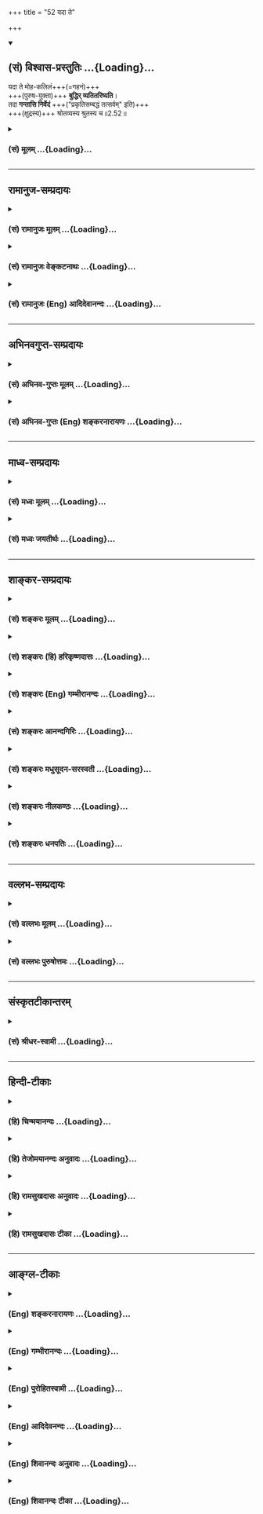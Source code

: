 +++
title = "52 यदा ते"

+++
<div class="js_include" newlevelforh1="2" title="(सं) विश्वास-प्रस्तुतिः" unfilled url="/mahAbhAratam/vyAsaH/shlokashaH/06-bhIShma-parva/03-bhagavad-gItA-parva/saMskRtam/vishvAsa-prastutiH/02_sAnkhya-yogaH_sarva-/52_yadA_te.md">
<details open><summary><h2>(सं) विश्वास-प्रस्तुतिः ...{Loading}...</h2></summary>

यदा ते मोह-कलिलं+++(=गहनं)+++  
+++(पुरुष-युक्ता)+++ **बुद्धिर् व्यतितरिष्यति**।  
तदा **गन्तासि निर्वेदं** +++("प्रकृतिसम्बद्धं तत्सर्वम्" इति)+++  
+++(क्षुद्रस्य)+++ श्रोतव्यस्य श्रुतस्य च॥2.52॥
</details>
</div>
<div class="js_include collapsed" newlevelforh1="3" title="(सं) मूलम्" unfilled url="/mahAbhAratam/vyAsaH/shlokashaH/06-bhIShma-parva/03-bhagavad-gItA-parva/saMskRtam/mUlam/02_sAnkhya-yogaH_sarva-/52_yadA_te.md">
<details><summary><h3>(सं) मूलम् ...{Loading}...</h3></summary>

यदा ते मोहकलिलं बुद्धिर्व्यतितरिष्यति।  
तदा गन्तासि निर्वेदं श्रोतव्यस्य श्रुतस्य च।।2.52।।
</details>
</div>


_________________
## रामानुज-सम्प्रदायः
<div class="js_include collapsed" newlevelforh1="3" title="(सं) रामानुजः मूलम्" unfilled url="/mahAbhAratam/vyAsaH/shlokashaH/06-bhIShma-parva/03-bhagavad-gItA-parva/saMskRtam/rAmAnujaH/mUlam/02_sAnkhya-yogaH_sarva-/52_yadA_te.md">
<details><summary><h3>(सं) रामानुजः मूलम् ...{Loading}...</h3></summary>

।।2.52।। उक्तप्रकारेण कर्मणि वर्तमानस्य तया वृत्त्या निर्धूतकल्मषस्य
**ते बुद्धिः यदा मोहकलिलम्** अत्यल्पफलसङ्गहेतुभूतं मोहरूपं कलुषं
**व्यतितरिष्यति।** तदा अस्मत्त इतः पूर्वं त्याज्यतया श्रुतस्य फलादेः
इतः पश्चात् **श्रोतव्यस्य** च कृते स्वयम् एव निर्वेदं गन्तासि
गमिष्यसि।  
योगे त्विमां श्रृणु इत्यादिना उक्तस्य आत्मयाथात्म्यज्ञानपूर्वकस्य
बुद्धिविशेषसंस्कृतकर्मानुष्ठानस्य लक्षणभूतं योगाख्यं फलम् आह  

</details>
</div>
<div class="js_include collapsed" newlevelforh1="3" title="(सं) रामानुजः वेङ्कटनाथः" unfilled url="/mahAbhAratam/vyAsaH/shlokashaH/06-bhIShma-parva/03-bhagavad-gItA-parva/saMskRtam/rAmAnujaH/venkaTanAthaH/02_sAnkhya-yogaH_sarva-/52_yadA_te.md">
<details><summary><h3>(सं) रामानुजः वेङ्कटनाथः ...{Loading}...</h3></summary>

।।2.52।। यदा इति श्लोकेन मोहतरणहेतुं प्रकृतं दर्शयति उक्तेति।
पुण्यपापरूपसांसारिककर्मणा हि  
मोहः स च फलाभिसन्ध्यादिरहितकर्मणा निवर्त्यः। ततः कारणाभावात्कार्याभाव
इति भावः। अत्यल्पफलसङ्गहेतुभूतमित्यनेन मोहस्येदानीं
निर्वेदप्रतिबन्धकत्वमुच्यते। मोहस्वरूपातिरिक्तस्य तत्साध्यस्य
कालुष्यस्याभावात्मोहरूपमित्युक्तम्। कलुषशब्दोऽत्र कालुष्यपरः। अस्मत्त इति
आप्ततमेभ्य इति भावः। त्याज्यतयेति निर्वेदयोगत्वायोक्तम्। न हि श्रोतव्येषु
श्रुतेषु च उपादेयांशो निर्वेदहेतुः। यद्वाश्रोतव्यस्य
इत्यस्योपादेयत्वायश्रुतस्य इत्यत्र त्याज्यतयेति विशेषणम्।
हेयसङ्गमुपादेयवैतृष्ण्यं च परामृश्य भवति हि निर्वेदः। स च स्वावज्ञारूपः।
यथाहुर्गन्धर्ववेदिनः तत्त्वज्ञानापदीर्ष्यादेर्निर्वेदः स्वावमाननम्
द.रू.4।9 इति। श्रोतव्यस्येत्यादेः सम्बन्धसामान्यषष्ठ्या
विवक्षितविशेषकथनं कृत इति। स्वयमेवेति। अस्मद्वाक्यादिनिरपेक्ष
इत्यर्थः। गन्तासि इत्यत्र पदभेदभ्रमं निरस्यति गमिष्यसीति। गन्तासि इत्यत्र
द्वितीयान्वयात्तृजन्तत्वं न युज्यते। तृन्नन्तत्वे तु भविष्यत्त्वविवक्षा
न स्वारसिकी। अतो लु़डन्ततयैकपद्यं युक्तम्। एवंजेतासि इति वक्ष्यमाणेऽपि।
अनद्यतनविहितलुडन्तोऽपिशब्दोव्यतितरिष्यति इत्येतत्तुल्यतया
भविष्यन्मात्रार्थेन व्याख्यात इति।  
  
  

</details>
</div>
<div class="js_include collapsed" newlevelforh1="3" title="(सं) रामानुजः (Eng) आदिदेवानन्दः" unfilled url="/mahAbhAratam/vyAsaH/shlokashaH/06-bhIShma-parva/03-bhagavad-gItA-parva/saMskRtam/rAmAnujaH/english/AdidevAnandaH/02_sAnkhya-yogaH_sarva-/52_yadA_te.md">
<details><summary><h3>(सं) रामानुजः (Eng) आदिदेवानन्दः ...{Loading}...</h3></summary>

2.52 If you act in this manner and get freed from impurities, your intellect will pass beyond the tangle of delusion. The dense impurity of sin is the nature of that delusion which generates attachment to infinitesimal results, of which you have already heard much from us and will hear more later on. You will then immediately feel, of your own accord, renunciation or feeling of disgust for them all. Sri Krsna now teaches the goal called self-realisation (Yoga) which results from the performance of duty as taught in the passage beginning with 'Now, listen to this with regard to Karma Yoga' (2.39) which is based on the knowledge of the real nature of the self gained through the refinement of the mind.

</details>
</div>


_________________
## अभिनवगुप्त-सम्प्रदायः
<div class="js_include collapsed" newlevelforh1="3" title="(सं) अभिनव-गुप्तः मूलम्" unfilled url="/mahAbhAratam/vyAsaH/shlokashaH/06-bhIShma-parva/03-bhagavad-gItA-parva/saMskRtam/abhinava-guptaH/mUlam/02_sAnkhya-yogaH_sarva-/52_yadA_te.md">
<details><summary><h3>(सं) अभिनव-गुप्तः मूलम् ...{Loading}...</h3></summary>

।।2.54 2.55।। यदा ते इति। श्रुतीति। तत्र च योगबुद्धिप्राप्त्यबसरे तव
स्फुटमेवेदमभिज्ञानम् श्रोतव्यस्य +++(S omits श्रोतव्यस्य)+++ श्रुतस्य
अभिलष्यमाणस्य च +++(N वा instead of च)+++ आगमस्य उभस्यापि निर्वेदभावत्वम् +++(SK
भाक्त्वम्)+++। अनेन चेदमुक्तम् अविद्यापद +++(N अविद्यमद)+++
निपतितप्रमात्रनुग्राहकशास्त्रश्रवणसंस्कारविप्रलम्भमहिमा अयं यत्
तवास्थाने कुलक्षयादिदोषदर्शनम्। तत्तु तथाशासनबहुमानविगलने विगलिष्यति
इति।  

</details>
</div>
<div class="js_include collapsed" newlevelforh1="3" title="(सं) अभिनव-गुप्तः (Eng) शङ्करनारायणः" unfilled url="/mahAbhAratam/vyAsaH/shlokashaH/06-bhIShma-parva/03-bhagavad-gItA-parva/saMskRtam/abhinava-guptaH/english/shankaranArAyaNaH/02_sAnkhya-yogaH_sarva-/52_yadA_te.md">
<details><summary><h3>(सं) अभिनव-गुप्तः (Eng) शङ्करनारायणः ...{Loading}...</h3></summary>

2.52 See Comment under 2.53

</details>
</div>


_________________
## माध्व-सम्प्रदायः
<div class="js_include collapsed" newlevelforh1="3" title="(सं) मध्वः मूलम्" unfilled url="/mahAbhAratam/vyAsaH/shlokashaH/06-bhIShma-parva/03-bhagavad-gItA-parva/saMskRtam/madhvaH/mUlam/02_sAnkhya-yogaH_sarva-/52_yadA_te.md">
<details><summary><h3>(सं) मध्वः मूलम् ...{Loading}...</h3></summary>

।।2.52।। कियत्पर्यन्तमवश्यं कर्तव्यानि मुमुक्षुणैवं कर्माणीत्याह यदेति।
निर्वेदं नितरां लाभम्। प्रयोगात् तस्माद्ब्राह्मणः पाण्डित्यं निर्विद्य
बृ.उ.3।5।1 इत्यादि। न हि तत्र वैराग्यमुपपद्यते तथा सति पाण्डित्यादिति
स्यात्।  
न च ज्ञानिनां भगवन्महिमादिश्रवणेन विरक्तिर्भवति। आत्मारामा हि मुनयो
निर्ग्राह्या (निर्ग्रन्था) अप्युरुक्रमे। कुर्वन्त्यहैतुकीं
भक्तिमित्थम्भूतगुणो हरिः भाग.1।7।10 इति वचनात् अनुष्ठानाच्च शुकादीनाम्।
न च तेषां फलं सुखं नास्ति तस्यैव महत्सुखत्वात्। तेषांया
निर्वृतिस्तनुभृतां तव पादपद्मध्यानाद्भवज्जनकथाश्रवणेन वा स्यात्।
साब्रह्मणि स्वमहिमन्यपि नाथ मा भूत्किम्वन्तकासि लुलितात्पततां विमानात्
भाग.4।9।10 इत्यादिवचनात्। तेषामप्युपासनादिफलस्य साधितत्वात्
तारतम्याधिगतेश्च।  
तथाहि यदि तारतम्यं न स्यात्नात्यन्तिकं विगणयन्त्यपि ते प्रसादं
भाग.3।15।48नैकात्मतां मे स्पृहयन्ति केचित् भाग.2।25।34एकत्वमप्युत
दीयमानं न गृह्णन्ति इति मुक्तिमप्यनिच्छतामपि मोक्ष एव फलम्। तमिच्छतामपि
भवति सुप्रतीकादीनाम्। कथमनिच्छतां स्तुतिरुपपन्ना स्यात् वचनाच्च। यथा
भक्तिविशेषोऽत्र दृश्यते पुरुषोत्तमे। तथा मुक्तिविशेषोऽपि ज्ञानिनां
लिङ्गभेदने इति। योगिनां भिन्नलिङ्गानामाविर्भूतस्वरूपिणाम्। प्राप्तानां
परमानन्दं तारतम्यं सदैव हि इति। न त्वामतिशयिष्यन्ति मुक्तावपि कदाचन।
मद्भक्तियोगाज्ज्ञानाच्च सर्वानतिशयिष्यसि इति च। साम्यवचनं तु
प्राचुर्यविषयम् दुःखाभावविषयं च। तथा चोक्तम् दुःखाभावः परानन्दो
लिङ्गभेदः समो मतः। तथापि परमानन्दो ज्ञानभेदात्तु भिद्यते इति
नारायणाष्टाक्षरकल्पे। अतो न वैराग्यं श्रुतादावत्र विवक्षितम्। न च
सङ्कोचे मानं किञ्चिद्विद्यमान इतरत्र प्रयोगे महद्भिः श्रवणीयस्य श्रुतस्य
च वेदादेः फलं प्राप्स्यसीत्यर्थः।  

</details>
</div>
<div class="js_include collapsed" newlevelforh1="3" title="(सं) मध्वः जयतीर्थः" unfilled url="/mahAbhAratam/vyAsaH/shlokashaH/06-bhIShma-parva/03-bhagavad-gItA-parva/saMskRtam/madhvaH/jayatIrthaH/02_sAnkhya-yogaH_sarva-/52_yadA_te.md">
<details><summary><h3>(सं) मध्वः जयतीर्थः ...{Loading}...</h3></summary>

।।2.52।। यदा ते इति श्लोके योगसम्बन्धि न किमप्युच्यत इत्यतस्तत्सङ्गतिमाह
**किय**दिति। एवं फलकामनादिवर्जितानि
ईश्वराराधनरूपाणीत्याकाङ्क्षायामाहेत्यर्थः। नन्वियमाकाङ्क्षैवानुपपन्ना
योगो हि ज्ञानफलसाधनतयोपदिष्टः साधनं च साध्यप्राप्तिपर्यन्तमनुष्टेयमिति
प्रसिद्धमेव। नियतपूर्वक्षणवृत्ति कारणं इति तल्लक्षणम्। उच्यते योगो हि न
साक्षाज्ज्ञानसाधनम् किन्तु श्रवणादिकमेव प्रमितेः प्रमाणफलत्वात्।
योगस्त्वदृष्टद्वारा सत्त्वशुद्धिमुत्पाद्य श्रवणादीनामुपकरोति उपकारस्य च
द्वयी गतिर्दृष्टा अतो युक्तैवेयमाकाङ्क्षेति। तथापि जिज्ञासुनेति
वक्तव्यम्। सत्यम् मोक्षसाधनज्ञानार्थिनेत्येतावतोऽर्थस्य ग्रहणाय
मुमुक्षुणेत्युक्तम्। निर्वेदं वैराग्यमित्यन्यथाप्रतीतिनिरासायाह
**निर्वेद**मिति। ननु निरः पूर्वो विदिर्वैराग्ये रूढः  
  
तत्कुतो लाभार्थतेत्यत आह **प्रयोगादि**ति। अस्यामपि श्रुतौ
वैराग्यार्थता किं न स्यात् इत्यत आह  **न ही**ति। कुतो नोपपद्यत इत्यत
आह **तथा सती**ति। जुगुप्साविरामप्रमादार्थानामुपसङ्ख्यानम् इति
कात्यायनवचनात्पाण्डित्यस्य विरामार्थधातुयोगबलेनापादानत्वप्राप्तौ अपादाने
पञ्चमी स्यात् न द्वितीयेत्यर्थः। इदमत्राभिप्रेतम् निरुपसर्गः
सत्तार्थस्यैव विदेरर्थं बाधित्वा तं वैराग्यार्थं व्यवस्थापयति निर्विद्यत
इति कर्तरि प्रयोगदर्शनात्। लाभार्थस्य विदेरर्थं विशिनष्ट्येव
केवलम्। निर्विन्दतिनिर्विन्दते इति वैराग्ये तत्प्रयोगादर्शनादिति।
अथवाऽस्तु सर्वत्र निरो धात्वर्थबाधकत्वम् विशेषकत्वमपि क्वचित् किं न
स्यात् व्याददातीत्यादावुभयदर्शनादिति।  
न केवलं गीतायां प्रयोगाल्लाभार्थता किन्तु वैराग्यार्थतानुपपत्तेश्चेत्याह
**न चे**ति। अनेनान्तःकरणस्य मोहकलिलातिक्रमो नाम ज्ञानप्राप्तिरिति
सूचितं भवति। आदिपदेन तदुपयुक्तं गृह्यते कुतो न भवति इत्यत आह
**आत्मारामा** इति। भक्तिं श्रवणादिलक्षणाम्। कस्य वा महतीमेतामात्मारामः
समभ्यसत् इत्यस्योत्तरत्वात् अनुष्ठानाच्च श्रवणादेरिति शेषः। ननु
शुक्रादीनां श्रवणाद्यनुष्ठानेऽपि फलं नास्ति तत्फलस्य ज्ञानस्य
प्राप्तत्वात्। फलाभावानुसन्धानमेव चात्र वैराग्यशब्देनाभिप्रेतम्। यथाऽऽह
मायावादीतदा श्रोतव्यं श्रुतं च निष्फलं प्रतिपद्यत इत्यभिप्रायः शां.भा.
इति। अनुष्ठानं तु लोकसङ्ग्रहार्थं संस्काराद्वेत्यत आह **न चे**ति। कुतो
नेत्यत आह **तस्यैवे**ति। तस्यैव श्रवणादेरेव स्थान्यादेशोक्तिव्यत्ययेन
द्वन्द्वेऽल्पाच्तरस्य परनिपातेन चआन्महतः समानाधिकरणजातीययोः अष्टा.6।3।46
इत्यस्य विधेरनित्यत्वज्ञापनात्महत्तत्त्वाद्विकुर्वाणात् भाग.3।5।29
इत्यादिप्रयोगदर्शनाच्च महत्सुखत्वादिति युक्तम्। तथापि श्रवणादिकमेव कथं
सुखम् उत्तरक्षण एव महासुखोदयादैक्योषचार इत्यदोषः। तिष्ठतु तावत्
कालान्तरभावि महत्फलमित्येवशब्दः। नन्वस्मदादीनां श्रवणोत्तरक्षणे सुखं
नोत्पद्यत इत्यत आह **तेषा**मिति रसिकानामित्यर्थः। न हि
पितृजीवनादिवार्ताश्रवणेनान्येषामिव न पुत्रस्यापि सुखेनोत्पत्तव्यमिति।
अस्तु सम्भावना निश्चयस्तु कुतः इत्यत आह **ये**ति। भवतो भवज्जनानां च
स्वमहिमन्याविर्भूतस्वरूपे आब्रह्मण्यल्पमुक्ते। न केवलं तात्कालिकं सुखं
तत्फलम् किन्तु मुक्तावानन्दवृद्धिश्चेत्याह **तेषा**मिति। ज्ञानिनामपि
ज्ञानोत्तरस्याप्यनुष्ठानस्य यदि फलं
स्यात्तर्ह्यनुष्ठानस्यैकविध्यनियमासम्भवात्। स्वर्गवदपवर्गेऽपि तारतम्यं
प्रसज्येत। न च तद्युक्तम् अप्रमाणिकत्वात् प्रमाणविरुद्धत्वाच्चेत्यतो
नेदमनिष्टमिति भावेनाह **तारतम्ये**ति। प्रमाणविरोधाभावाच्चेति चार्थः।  
कुतः प्रमाणान्मुक्ततारतम्याधिगतिः इत्यतोऽर्थापत्तिं तावदाह
**तथाही**ति। यदि मुक्तानां तारतम्यं न स्यात् तदा
मुक्तिमप्यनिच्छतामेकान्तिनां मोक्षमात्रफलं तं मोक्षमिच्छतामपि
सुप्रतीकादीनां मोक्षो भवतीत्यङ्गीकार्य स्यात्। तथा च नात्यन्तिकमिति
मोक्षमनिच्छतां स्तुतिः कथमुपपन्ना स्यात् निमित्ताभावात् अतः
स्तुत्यन्यथानुपपत्त्येच्छतां मुक्तेरनिच्छतां मुक्तिरधिकेति गम्यते
इत्यर्थः। आत्यन्तिकं मुक्तिहेतुम्। एकात्मतां सायुज्यम्। एकत्वमपि तदेव।
आगमाच्च तारतम्याधिगतिरित्याह **वचनाच्चे**ति। आविर्भूतस्वरूपिणामिति
कर्मधारयादतिशयार्थे इनिः। अनेन
जीवन्मुक्तावैश्वर्यतारतम्येनार्थापत्तेरन्यथोपपत्तिः परिहृतालिङ्गभेदने
भिन्नलिङ्गानां इत्याद्युक्तेः। परमं साम्यमुपैति मुं.उ.3।1।3
इत्यादिवचनविरुद्धं मुक्ततारतम्यमित्यत आह **साम्ये**ति। प्राचुर्यं
पूर्णत्वम्। कुत एतत् उक्तप्रमाणविरोधात् विशेषवचनाच्चेत्याह
**तथाचे**ति। यद्यपि परानन्दोऽलम्बुद्धिगोचरत्वमात्रेण समः तथापि न च
ज्ञानिनामित्यादिनोक्तमर्थमुपसंहरति **अत** इति। अस्तु तर्हि
भगवन्महिमादिव्यतिरिक्तश्रुतादौ वैराग्यमत्र विवक्षितमित्यत आह **न
चे**ति। निर्वेदशब्दस्य वैराग्यार्थकत्वे निश्चिते
तद्बलाच्छ्रोतव्यादिशब्दस्यार्थसङ्कोचः क्रियेतापि। इतरत्र नितरां लाभे
तस्य प्रयोगे विद्यमाने निर्मूलं सङ्कोचकल्पनमित्यर्थः। ननु लाभार्थतायामपि
असच्छास्त्रादिव्युदासाय सङ्कोचः कार्य एवेत्याह **महद्भि**रिति।
अयोग्यतयैव तन्निरासः प्रकरणाद्वेति भावः।  

</details>
</div>


_________________
## शाङ्कर-सम्प्रदायः
<div class="js_include collapsed" newlevelforh1="3" title="(सं) शङ्करः मूलम्" unfilled url="/mahAbhAratam/vyAsaH/shlokashaH/06-bhIShma-parva/03-bhagavad-gItA-parva/saMskRtam/shankaraH/mUlam/02_sAnkhya-yogaH_sarva-/52_yadA_te.md">
<details><summary><h3>(सं) शङ्करः मूलम् ...{Loading}...</h3></summary>

।।2.52।।  
  
**यदा** यस्मिन्काले **ते** तव **मोहकलिलं** मोहात्मकमविवेकरूपं
कालुष्यं येन आत्मानात्मविवेकबोधं कलुषीकृत्य विषयं प्रत्यन्तःकरणं
प्रवर्तते तत् तव **बुद्धिः व्यतितरिष्यति** व्यतिक्रमिष्यति
अतिशुद्धभावमापत्स्यते इत्यर्थः। **तदा** तस्मिन् काले **गन्तासि**
प्राप्स्यसि **निर्वेदं** वैराग्यं **श्रोतव्यस्य श्रुतस्य च** तदा
श्रोतव्यं श्रुतं च ते निष्फलं प्रतिभातीत्यभिप्रायः।।  
मोहकलिलात्ययद्वारेण लब्धात्मविवेकजप्रज्ञः कदा कर्मयोगजं फलं
परमार्थयोगमवाप्स्यामीति चेत् तत् श्रृणु  
  

</details>
</div>
<div class="js_include collapsed" newlevelforh1="3" title="(सं) शङ्करः (हि) हरिकृष्णदासः" unfilled url="/mahAbhAratam/vyAsaH/shlokashaH/06-bhIShma-parva/03-bhagavad-gItA-parva/saMskRtam/shankaraH/hindI/harikRShNadAsaH/02_sAnkhya-yogaH_sarva-/52_yadA_te.md">
<details><summary><h3>(सं) शङ्करः (हि) हरिकृष्णदासः ...{Loading}...</h3></summary>

।।2.52।। योगानुष्ठानजनित सत्त्वशुद्धिसे उत्पन्न हुई बुद्धि कब प्राप्त
होती है इसपर कहते हैं  
  
जब तेरी बुद्धि मोहकलिलको अर्थात् जिसके द्वारा आत्मानात्मके
विवेकविज्ञानको कलुषित करके अन्तःकरण विषयोंमें प्रवृत्त किया जाता है उस
मोहात्मक अविवेककालिमाको उल्लङ्घन कर जायगी अर्थात् जब तेरी बुद्धि बिल्कुल
शुद्ध हो जायगी।  
तब उस समय तू सुननेयोग्यसे और सुने हुएसे वैराग्यको प्राप्त हो जायगा।
अर्थात् तब तेरे लिये सुननेयोग्य और सुने हुए ( सब विषय ) निष्फल हो जायँगे
यह अभिप्राय है।  

</details>
</div>
<div class="js_include collapsed" newlevelforh1="3" title="(सं) शङ्करः (Eng) गम्भीरानन्दः" unfilled url="/mahAbhAratam/vyAsaH/shlokashaH/06-bhIShma-parva/03-bhagavad-gItA-parva/saMskRtam/shankaraH/english/gambhIrAnandaH/02_sAnkhya-yogaH_sarva-/52_yadA_te.md">
<details><summary><h3>(सं) शङ्करः (Eng) गम्भीरानन्दः ...{Loading}...</h3></summary>

2.52 When is attained that wisdom which arises from the purification of
the mind brought about by the pursuit of (karma-) yoga; This is being
stated: Yada, when, \[Yada: when maturity of discrimination is
attained.\] at the time when; te, your; buddhih, mind; vyatitarisyati,
will go beyond, cross over; moha-kalilam, the turbidity of delusion, the
dirt in the form of delusion, in the form of non-discrimination, which,
after confounding one's understanding about the distinction between the
Self and the not-Self, impels the mind towards objects that is to say,
when your mind will attain the state of purity; tada, then, \[Tada:
then, when the mind, becoming purified, leads to the rise of
discrimination, which in turn matures into detachment.\] at that time;
gantasi, you will acire; nirvedam, despassion; for srotavyasya, what has
to be heard; ca, and; srutasya, what has been heard. The idea implied is
that, at that time what has to be heard and what has been heard \[What
has to be heard৷৷.has been heard, i.e. the scriptures other than those
relating to Self-knowledge. When discrimination referred to above gets
matured, then the fruitlessness of all things other than Self-knowledge
becomes apparent.\] becomes fruitless.

</details>
</div>
<div class="js_include collapsed" newlevelforh1="3" title="(सं) शङ्करः आनन्दगिरिः" unfilled url="/mahAbhAratam/vyAsaH/shlokashaH/06-bhIShma-parva/03-bhagavad-gItA-parva/saMskRtam/shankaraH/AnandagiriH/02_sAnkhya-yogaH_sarva-/52_yadA_te.md">
<details><summary><h3>(सं) शङ्करः आनन्दगिरिः ...{Loading}...</h3></summary>

।।2.52।। यस्मिन्कर्मणि क्रियमाणे परमार्थदर्शनलक्षणा बुद्धिरुद्देश्यतया
युज्यते तस्मात्कर्मणः सकाशादितरत्कर्म
तथाविधोद्देश्यभूतबुद्धिसंबन्धविधुरमतिशयेन निष्कृष्यते ततश्च
परमार्थबुद्धिमुद्देश्यत्वेनाश्रित्य कर्मानुष्ठातव्यं
परिच्छिन्नफलान्तरमुद्दिश्य तदनुष्ठाने कार्पण्यप्रसङ्गात् किञ्च
परमार्थबुद्धिमुद्देश्यमाश्रित्य कर्मानुतिष्ठतः करणशुद्धिद्वारा
परमार्थदर्शनसिद्धौ जीवत्येव देहे सुकृतादि हित्वा मोक्षमधिगच्छति। तथाच
परमार्थदर्शनलक्षणयोगार्थं मनो धारयितव्यं योगशब्दितं हि
परमार्थदर्शनमुद्देश्यतया कर्मस्वनुतिष्ठतो नैपुण्यमिष्यते यदि च
परमार्थदर्शनमुद्दिश्य तद्युताः सन्तः समारभेरन्कर्माणि तदा
तदनुष्ठानजनितबुद्धिशुद्ध्या ज्ञानिनो भूत्वा कर्मजं फलं परित्यज्य
निर्मुक्तबन्धना मुक्तिभाजो भवन्तीत्येवमस्मिन्पक्षे श्लोकत्रयाक्षराणि
व्याख्यातव्यानि। यथोक्तबुद्धिप्राप्तिकालं प्रश्नपूर्वकं प्रकटयति
**योगेति।** श्रुतं श्रोतव्यं दृष्टं द्रष्टव्यमित्यादौ
फलाभिलाषप्रतिबन्धान्नोक्ता बुद्धिरुदेष्यतीत्याशङ्क्याह **यदेति।**
विवेकपरिपाकावस्था कालशब्देनोच्यते। कालुष्यस्य दोषपर्यवसायित्वं
दर्शयन्विशिनष्टि **येनेति।** तदनर्थरूपं कालुष्यं तवेत्यन्वयार्थं
पुनर्वचनम्। बुद्धिशुद्धिफलस्य विवेकस्य प्राप्त्या वैराग्यप्राप्तिं
दर्शयति **तदेति।** अध्यात्मशास्त्रातिरिक्तं शास्त्रं श्रोतव्यादिशब्देन
गृह्यते। उक्तं वैराग्यमेव स्फोरयति **श्रोतव्यमिति।** यथोक्तविवेकसिद्धौ
सर्वस्मिन्ननात्मविषये नैष्फल्यं प्रतिभातीत्यर्थः।  

</details>
</div>
<div class="js_include collapsed" newlevelforh1="3" title="(सं) शङ्करः मधुसूदन-सरस्वती" unfilled url="/mahAbhAratam/vyAsaH/shlokashaH/06-bhIShma-parva/03-bhagavad-gItA-parva/saMskRtam/shankaraH/madhusUdana-sarasvatI/02_sAnkhya-yogaH_sarva-/52_yadA_te.md">
<details><summary><h3>(सं) शङ्करः मधुसूदन-सरस्वती ...{Loading}...</h3></summary>

।।2.52।। एवं कर्माण्यनुतिष्ठतः कदा मे सत्त्वशुद्धिः स्यादित्यत आह न
ह्येतावता कालेन सत्त्वशुद्धिर्भवतीति  
  
कालनियमोऽस्ति किंतु यदा यस्मिन्काले ते तव बुद्धिरन्तःकरणं मोहकलिलं
व्यतितरिष्यति अविवेकात्मकं कालुष्यं अहमिदं
ममेदमित्याद्यज्ञानविलसितमतिगहनं व्यतिकमिष्यति। रजस्तमोमलमपहाय
शुद्धभावमापत्स्यत इति यावत्। तदा तस्मिन्काले श्रोतव्यस्य श्रुतस्य च
कर्मफलस्य निर्वेदं वैतृष्ण्यं गन्तासि प्राप्तासि प्राप्नोषि। परीक्ष्य
लोकान्कर्मचितान्ब्राह्मणो निर्वेदमायात् इति श्रुतेः। निर्वेदेन
फलेनान्तःकरणशुद्धिं ज्ञास्यसीत्यभिप्रायः।  

</details>
</div>
<div class="js_include collapsed" newlevelforh1="3" title="(सं) शङ्करः नीलकण्ठः" unfilled url="/mahAbhAratam/vyAsaH/shlokashaH/06-bhIShma-parva/03-bhagavad-gItA-parva/saMskRtam/shankaraH/nIlakaNThaH/02_sAnkhya-yogaH_sarva-/52_yadA_te.md">
<details><summary><h3>(सं) शङ्करः नीलकण्ठः ...{Loading}...</h3></summary>

।।2.52।। कदा मनीषिणो भवन्तीत्यत आह **यदेति।** ते तव मोहः
इष्टानिष्टवियोगसंयोगजपरितापजन्यं वैचित्यं तदेव कलिलमिव कलिलं कालुष्यं
बुद्धिगतं बुद्धिर्व्यतितरिष्यति व्यतिक्रमिष्यति बुद्धिः प्रसन्ना
भविष्यति तदा श्रोतव्यस्य शास्त्रभागस्य श्रुतस्य च निर्वेदं वैराग्यं
गन्तासि। अयं भावः मलिनायां बुद्धावसकृद्गृहीतस्यापि
शास्त्रार्थस्याफुरणाच्छ्रोतव्यं श्रुतं च वृथैव तद्वच्छुद्धायामपि बुद्धौ
सद्यः शास्त्रार्थस्फुरणात्तयोर्वैयर्थ्यमित्युभयथापि तत्र निर्वेद उचितः।
प्रसन्ना च बुद्धिर्निग्रहीतुं योग्या भवतीति श्रवणादिकं त्यक्त्वा
ध्याननिष्ठ एव भवेदिति।  

</details>
</div>
<div class="js_include collapsed" newlevelforh1="3" title="(सं) शङ्करः धनपतिः" unfilled url="/mahAbhAratam/vyAsaH/shlokashaH/06-bhIShma-parva/03-bhagavad-gItA-parva/saMskRtam/shankaraH/dhanapatiH/02_sAnkhya-yogaH_sarva-/52_yadA_te.md">
<details><summary><h3>(सं) शङ्करः धनपतिः ...{Loading}...</h3></summary>

।।2.52 2.53।। साङ्ख्यं बुद्धिं सदा प्राप्स्यामि यदर्थं कर्मानुष्ठानं
भवतोपदिश्यत इत्यत आह **यदेति।** यदा यस्यामवस्थायां तव
बुद्धिर्मोहात्मकमविवेकरुपं कालुष्यं व्यतिक्रमिष्यति तदा तस्यामवस्थायां
श्रोतव्यस्य श्रुतस्य च वैराग्यं प्राप्तासि। पूर्वं
श्रुतिभिरनेकसाध्यसाधनश्रवणैर्विप्रतिपन्ना विक्षिप्ता
श्रुतश्रोतवययोर्निर्वेदं लब्ध्वा यदा समाधीयते चित्तमस्मिन्निति
समाधिरात्मा तस्मिन्निश्चला विक्षेपरहिता स्थास्यति स्थिरीभूता भविष्यति
तदा योगं साङ्ख्ययोगमवाप्स्यसीति द्वयोरर्थः। यद्वा
योगानुष्ठानजनितसत्त्वशुद्धिजा वैराग्यादीतरसाधनसहिता
नित्यानित्यवस्तुविवेकरुपा ज्ञानाधिकारसंपादिका बुद्धिः कदा प्राप्यत इत्यत
आह **यदेति।** यदा तव बुद्धिर्मोहात्मकमविवेकरुपं कालुष्यं
चित्ताशुद्धिजं व्यतितरिष्यति तदा श्रोतव्यस्य श्रुतस्य च कर्मफलस्य
निर्वेदं गन्तासि। चित्तशुद्धिद्वारा लब्धात्मविवेकबुद्धिः कर्मयोगजं फलं
परमात्मयोगं कदाप्स्यसीति तच्छृणु **श्रुतीति।**
प्राग्वद्य्वाख्यानद्वयमपि भाष्याल्लभ्यत इति बोधम।  

</details>
</div>


_________________
## वल्लभ-सम्प्रदायः
<div class="js_include collapsed" newlevelforh1="3" title="(सं) वल्लभः मूलम्" unfilled url="/mahAbhAratam/vyAsaH/shlokashaH/06-bhIShma-parva/03-bhagavad-gItA-parva/saMskRtam/vallabhaH/mUlam/02_sAnkhya-yogaH_sarva-/52_yadA_te.md">
<details><summary><h3>(सं) वल्लभः मूलम् ...{Loading}...</h3></summary>

।।2.52 2.53।। कदा तत्पदमहं प्राप्स्यामि इत्यपेक्षायामाह यदेति द्वाभ्याम्।
निश्चला विशोकधैर्यादिवती ते यदा बुद्धिर्व्यवसायात्मिकैव तदा श्रोतव्यस्य
श्रुतस्य च त्रैगुण्यस्य कर्मफलस्य निर्वेदं वैराग्यं प्राप्स्यसि।
तस्यात्रानुपादेयत्वेन जिज्ञासां न करिष्यसीत्यर्थः। तादृशी सती ते
बुद्धिरचला यदा समाधीयते तदा योगं योगस्वरूपं यास्यसि ततश्च
कार्यसिद्धिः।  

</details>
</div>
<div class="js_include collapsed" newlevelforh1="3" title="(सं) वल्लभः पुरुषोत्तमः" unfilled url="/mahAbhAratam/vyAsaH/shlokashaH/06-bhIShma-parva/03-bhagavad-gItA-parva/saMskRtam/vallabhaH/puruShottamaH/02_sAnkhya-yogaH_sarva-/52_yadA_te.md">
<details><summary><h3>(सं) वल्लभः पुरुषोत्तमः ...{Loading}...</h3></summary>

  
  
।।2.52।। ननु तत्प्राप्तिः कदा स्यात् इत्यत आह यदा त इति। ते बुद्धिर्यदा
मोहकलिलं मोहगहनं लौकिकेषु देहादिषु विशेषेणाऽतितरिष्यति तदा निर्वेदं
मोक्षं गमिष्यसि। श्रोतव्यस्य अग्रे प्रोच्यमानस्य शास्त्रतो वा श्रुतस्य च
निर्वेदं तदैव गन्तासि। यद्वा च पुनः। श्रुतस्य पूर्वोक्तसाङ्ख्यादेः। यदा
ते बुद्धिर्मोहकलिलं विशेषेण अतितरिष्यति तदा श्रोतव्यस्य भक्तिमार्गस्य
निर्वेदं गन्तासि। अत्रायं भावः यावत्पर्यन्तं कर्मादिमार्गेषु
मोहस्तावद्भक्तिमार्गफलं न भवति तस्यानन्यसाध्यत्वात्। अत एवाग्रे
तथैवोपदेष्टव्यः। अधुनाऽधिकाराभावान्नोपदिश्यते अधिकारसम्पत्त्यर्थं च
सूचितः।  
  
  
  

</details>
</div>


_________________
## संस्कृतटीकान्तरम्
<div class="js_include collapsed" newlevelforh1="3" title="(सं) श्रीधर-स्वामी" unfilled url="/mahAbhAratam/vyAsaH/shlokashaH/06-bhIShma-parva/03-bhagavad-gItA-parva/saMskRtam/shrIdhara-svAmI/02_sAnkhya-yogaH_sarva-/52_yadA_te.md">
<details><summary><h3>(सं) श्रीधर-स्वामी ...{Loading}...</h3></summary>

।।2.52।। कदा तत्पदमहं प्राप्स्यामीत्यपेक्षायामाह **यदेति** द्वाभ्याम्।
मोहो देहादिष्वात्मबुद्धि तदेव कलिलंकलिलं गहनं विदुः इत्यभिधानकोशस्मृतेः।
ततश्चायमर्थः। एवं पमेश्वराराधने क्रियमाणे यदा तत्प्रसादेन तव
बुद्धिर्देहाभिमानलक्षणं मोहमयं गहनं दुर्गं विशेषेणातितरिष्यति तदा
श्रोतव्यस्य श्रुतस्यार्थस्य च निर्वेदं वैराग्यं गन्तासि प्राप्स्यसि।
तयोरनुपादेयत्वेन जिज्ञासां न करिष्यसीत्यर्थः।  

</details>
</div>


_________________
## हिन्दी-टीकाः
<div class="js_include collapsed" newlevelforh1="3" title="(हि) चिन्मयानन्दः" unfilled url="/mahAbhAratam/vyAsaH/shlokashaH/06-bhIShma-parva/03-bhagavad-gItA-parva/hindI/chinmayAnandaH/02_sAnkhya-yogaH_sarva-/52_yadA_te.md">
<details><summary><h3>(हि) चिन्मयानन्दः ...{Loading}...</h3></summary>

।।2.52।। मोह निवृत्ति होने पर वैराग्य प्राप्ति का आश्वासन यहाँ अर्जुन को
दिया गया है। श्रोतव्य शब्द से तात्पर्य उन सभी विषयोपभोगों से है जिनका
प्रत्यक्ष अनुभव नहीं किया गया है तथा श्रुत शब्द से सभी ज्ञान अनुभव सूचित
किये गये हैं। यह स्वाभाविक है कि बुद्धि के शुद्ध होने पर विषयोपभोग में
कोई राग नहीं रह जाता।  
  
स्वरूप से दिव्य होते हुये भी चैतन्य आत्मा मोहावरण में फँसी हुई प्रतीत
होती है। इस मोह का कारण है एक अनिर्वचनीय शक्ति माया। अव्यक्त विद्युत के
समान माया भी प्रत्यक्ष दृष्टिगोचर नहीं होती परन्तु विभिन्न रूपों में
उसकी अभिव्यक्ति से उसका अस्तित्व सिद्ध होता है।  
सभी जीवों की संरचना में माया के कार्य के निरीक्षण एवं अध्ययन से वेदान्त
के आचार्यों ने यह पाया कि मनुष्य के व्यक्तित्व के दो स्तरों पर माया की
अभिव्यक्ति दो प्रकार से होती है। बुद्धि पर आत्मस्वरूप के अज्ञान के रूप
में पड़े इस आवरण को वेदान्त में माया की आवरण शक्ति कहा गया है। बुद्धि पर
पड़े इस अज्ञान आवरण के कारण मन अनात्म जगत् की कल्पना करता है और उस जगत्
के विषय में उसकी दो धारणायें दृढ़ होती हैं कि (क) यह सत्य है और (ख) यह
अनात्मा (देह आदि) ही में हूँ। मन के स्तर पर कार्य करने वाली माया की यह
शक्ति विक्षेप शक्ति कहलाती है।  
इस श्लोक में कहा गया है कि कर्मयोग की भावना से कर्म करते रहने पर बुद्धि
की शुद्धि होती है और तब उसके लिये सम्भव होता है कि आवरण को हटाकर
आत्मस्वरूप का साक्षात्कार कर सके। इस प्रकार मोह निवृति का परिणाम है
विषयोपभोग से वैराग्य परन्तु आत्मअज्ञान के होने पर मनुष्य विषयों से ही
सुख पाने की आशा में दिनरात परिश्रम करता रहता है।  
शीत ऋतु में बादलों से सूर्य के आच्छादित होने पर मनुष्य अग्नि जलाकर उसके
समीप बैठता है किन्तु धीरेधीरे बादलों के हट जाने पर सूर्य की उष्णता का
अनुभव कर वह अग्नि के पास से उठकर धूप का आनन्द लेता है। वैसे ही
आनन्दस्वरूप के अज्ञान के कारण विषयों को पाने के लिये चल रही मनुष्य की
भागदौड़ स्वत समाप्त हो जाती है जब वह स्वस्वरूप को पहचान लेता है।  
यहाँ सम्पूर्ण जगत् का निर्देश श्रुत और श्रोतव्य इन दो शब्दों से किया गया
है। इसमें सभी इन्द्रियों द्वारा ज्ञात होने वाले विषय समाविष्ट हैं।
कर्मयोगी की बुद्धि न तो पूर्वानुभूत विषय सुखों का स्मरण करती है और न ही
भविष्य में प्राप्त होनेवाले अनुभवों की आशा।  
भाष्यकार भगवान् शंकराचार्य अगले श्लोक की संगति बताते हैं कि यदि तुम्हारा
प्रश्न हो कि मोहावरण भेदकर और विवेकजनित आत्मज्ञान को प्राप्त कर कर्मयोग
के फल परमार्थयोग को तुम कब पाओगे तो सुनो  

</details>
</div>
<div class="js_include collapsed" newlevelforh1="3" title="(हि) तेजोमयानन्दः अनुवादः" unfilled url="/mahAbhAratam/vyAsaH/shlokashaH/06-bhIShma-parva/03-bhagavad-gItA-parva/hindI/tejomayAnandaH/anuvAdaH/02_sAnkhya-yogaH_sarva-/52_yadA_te.md">
<details><summary><h3>(हि) तेजोमयानन्दः अनुवादः ...{Loading}...</h3></summary>

।।2.52।। जब तुम्हारी बुद्धि मोहरूप दलदल (कलिल) को तर जायेगी तब तुम उन सब
वस्तुओं से निर्वेद (वैराग्य) को प्राप्त हो जाओगे; जो सुनने योग्य और सुनी
हुई हैं।।  
  

</details>
</div>
<div class="js_include collapsed" newlevelforh1="3" title="(हि) रामसुखदासः अनुवादः" unfilled url="/mahAbhAratam/vyAsaH/shlokashaH/06-bhIShma-parva/03-bhagavad-gItA-parva/hindI/rAmasukhadAsaH/anuvAdaH/02_sAnkhya-yogaH_sarva-/52_yadA_te.md">
<details><summary><h3>(हि) रामसुखदासः अनुवादः ...{Loading}...</h3></summary>

।।2.52।। जिस समय तेरी बुद्धि मोहरूपी दलदलको तर जायगी, उसी समय तू सुने
हुए और सुननेमें आनेवाले भोगोंसे वैराग्यको प्राप्त हो जायगा।

</details>
</div>
<div class="js_include collapsed" newlevelforh1="3" title="(हि) रामसुखदासः टीका" unfilled url="/mahAbhAratam/vyAsaH/shlokashaH/06-bhIShma-parva/03-bhagavad-gItA-parva/hindI/rAmasukhadAsaH/TIkA/02_sAnkhya-yogaH_sarva-/52_yadA_te.md">
<details><summary><h3>(हि) रामसुखदासः टीका ...{Loading}...</h3></summary>

2.52।।***व्याख्या--*** **'यदा ते मोहकलिलं
बुद्धिर्व्यतितरिष्यति'--**शरीरमें अहंता और ममता करना तथा शरीर-सम्बन्धी
माता-पिता, भाई-भौजाई, स्त्री-पुत्र, वस्तु, पदार्थ आदिमें ममता करना 'मोह'
है। कारण कि इन शरीरादिमें अहंता-ममता है नहीं, केवल अपनी मानी हुई है।
अनुकूल पदार्थ, वस्तु, व्यक्ति, घटना आदिके प्राप्त होनेपर प्रसन्न होना और
प्रतिकूल पदार्थ, वस्तु, व्यक्ति आदिके प्राप्त होनेपर उद्विग्न होना,
संसारमें--परिवारमें विषमता, पक्षपात, मात्सर्य आदि विकार होना--यह
सब-का-सब 'कलिल' अर्थात् दलदल है। इस मोहरूपी दलदलमें जब बुद्धि फँस जाती
है, तब मनुष्य किंकर्तव्यविमूढ़ हो जाता है। फिर उसे कुछ सूझता नहीं।  
यह स्वयं चेतन होता हुआ भी शरीरादि जड पदार्थोंमें अहंता-ममता करके उनके
साथ अपना सम्बन्ध मान लेता है। पर वास्तवमें यह जिन-जिन चीजोंके साथ
सम्बन्ध जोड़ता है, वे चीजें इसके साथ सदा नहीं रह सकतीं और यह भी उनके साथ
सदा नहीं रह सकता। परन्तु मोहके कारण इसकी इस तरफ दृष्टि ही नहीं जाती,
प्रत्युत यह अनेक प्रकारके नये-नये सम्बन्ध जोड़कर संसारमें अधिक-से-अधिक
फँसता चला जाता है। जैसे कोई राहगीर अपने गन्तव्य स्थानपर पहुँचनेसे पहले
ही रास्तेमें अपने डेरा लगाकर खेल-कूद, हँसी-दिल्लगी आदिमें अपना समय बिता
दे, ऐसे ही मनुष्य यहाँके नाशवान् पदार्थोंका संग्रह करनेमें और उनसे सुख
लेनेमें तथा व्यक्ति, परिवार आदिमें ममता करके उनसे सुख लेनेमें लग गया।
यही इसकी बुद्धिका मोहरूपी कलिलमें फँसना है।  
हमें शरीरमें अहंता-ममता करके तथा परिवारमें ममता करके यहाँ थोड़े ही बैठे
रहना है; इनमें ही फँसे रहकर अपनी वास्तविक उन्नति-(कल्याण-) से वञ्चित
थोड़े ही रहना है; हमें तो इनमें न फँसकर अपना कल्याण करना है--ऐसा दृढ़
निश्चय हो जाना ही बुद्धिका मोहरूपी दलदलसे तरना है। कारण कि ऐसा दृढ़
विचार होनेपर बुद्धि संसारके सम्बन्धोंको लेकर अटकेगी नहीं, संसारमें
चिपकेगी नहीं।  
  
मोहरूपी कलिलसे तरनेके दो उपाय हैं--विवेक और सेवा। विवेक (जिसका वर्णन 2।
11 30 में हुआ है) तेज होता है, तो वह असत् विषयोंसे अरुचि करा देता है।
मनमें दूसरोंकी सेवा करनेकी, दूसरोंको सुख पहुँचानेकी धुन लग जाय तो अपने
सुख-आरामका त्याग करनेकी शक्ति आ जाती है। दूसरोंको सुख पहुँचानेका भाव
जितना तेज होगा, उतना ही अपने सुखकी इच्छाका त्याग होगा। जैसे शिष्यकी
गुरुके लिये, पुत्रकी माता-पिताके लिये, नौकरकी मालिकके लिये सुख
पहुँचानेकी इच्छा हो जाती है, तो उनकी अपने सुख-आरामकी इच्छा स्वतः
सुगमतासे मिट जाती है। ऐसे ही कर्मयोगीका संसारमात्रकी सेवा करनेका भाव हो
जाता है, तो उसकी अपने सुख-भोगकी इच्छा स्वतः मिट जाती है।  
  
विवेक-विचारके द्वारा अपनी भोगेच्छाको मिटानेमें थोड़ी कठिनता पड़ती है।
कारण कि अगर विवेक-विचार अत्यन्त दृढ़ न हो, तो वह तभीतक काम देता है, जबतक
भोग सामने नहीं आते। जब भोग सामने आते हैं, तब साधक प्रायः उनको देखकर
विचलित हो जाता है। परन्तु जिसमें सेवाभाव होता है, उसके सामने
बढ़िया-से-बढ़िया भोग आनेपर भी वह उस भोगको दूसरोंकी सेवामें लगा देता है।
अतः उसकी अपने सुखआरामकी इच्छा सुगमतासे मिट जाती है। इसलिये भगवान्ने
साङ्ख्य-योगकी अपेक्षा कर्मयोगको श्रेष्ठ (5। 2) सुगम (5। 3) एवं जल्दी
सिद्धि देनेवाला (5। 6) बताया है।  
  
**'तदा गन्तासि निर्वेदं श्रोतव्यस्य श्रुतस्य च'**  मनुष्यने जितने
भोगोंको सुन लिया है, भोग लिया है, अच्छी तरहसे अनुभव कर लिया है, वे सब
भोग यहाँ **'श्रुतस्य'** पदके अन्तर्गत हैं। स्वर्गलोक, ब्रह्मलोक आदिके
जितने भोग सुने जा सकते हैं, वे सब भोग यहाँ **'श्रोतव्यस्य' (टिप्पणी प₀
90)** पदके अन्तर्गत हैं। जब तेरी बुद्धि मोहरूपी दलदलको तर जायगी, तब
इन**'श्रुत'**ऐहलौकिक और**'श्रोतव्य'**--पारलौकिक भोगोंसे, विषयोंसे
तुझे वैराग्य हो जायगा। तात्पर्य है कि जब बुद्धि मोहकलिलको तर जाती है, तब
बुद्धिमें तेजीका विवेक जाग्रत् हो जाता है कि संसार प्रतिक्षण बदल रहा है
और मैं वही रहता हूँ; अतः इस संसारसे मेरेको शान्ति कैसे मिल सकती है; मेरा
अभाव कैसे मिट सकता है; तब **'श्रुत'** और **'श्रोतव्य'** जितने विषय
हैं, उन सबसे स्वतः वैराग्य हो जाता है।  
यहाँ भगवान्को **'श्रुत'** के स्थानपर भुक्त और **'श्रोतव्य'** के
स्थानपर भोक्तव्य कहना चाहिये था। परन्तु ऐसा न कहनेका तात्पर्य है कि
संसारमें जो परोक्ष-अपरोक्ष विषयोंका आकर्षण होता है, वह सुननेसे ही होता
है। अतः इनमें सुनना ही मुख्य है। संसारसे, विषयोंसे छूटनेके लिये जहाँ
ज्ञानमार्ग और भक्तिमार्गका वर्णन किया गया है, वहाँ भी 'श्रवण' को मुख्य
बताया गया है। तात्पर्य है कि संसारमें और परमात्मामें लगनेमें सुनना ही
मुख्य है।  
यहाँ **'यदा'** और **'तदा'** कहनेका तात्पर्य है कि इन **'श्रुत'**
और **'श्रोतव्य'** विषयोंसे इतने वर्षोंमें, इतने महीनोंमें और इतने
दिनोंमें वैराग्य होगा--ऐसा कोई नियम नहीं है, प्रत्युत जिस क्षण बुद्धि
मोहकलिलको तर जायगी, उसी क्षण **'श्रुत'** और **'श्रोतव्य'** विषयोंसे
भोगोंसे वैराग्य हो जायगा। इसमें कोई देरीका काम नहीं है।

</details>
</div>


_________________
## आङ्ग्ल-टीकाः
<div class="js_include collapsed" newlevelforh1="3" title="(Eng) शङ्करनारायणः" unfilled url="/mahAbhAratam/vyAsaH/shlokashaH/06-bhIShma-parva/03-bhagavad-gItA-parva/english/shankaranArAyaNaH/02_sAnkhya-yogaH_sarva-/52_yadA_te.md">
<details><summary><h3>(Eng) शङ्करनारायणः ...{Loading}...</h3></summary>

2.52. When your determining faculty goes beyond the impregnable thicket
of delusion, at that time you will attain an attitude of futility
regarding what has to be heard and what has been heard.

</details>
</div>
<div class="js_include collapsed" newlevelforh1="3" title="(Eng) गम्भीरानन्दः" unfilled url="/mahAbhAratam/vyAsaH/shlokashaH/06-bhIShma-parva/03-bhagavad-gItA-parva/english/gambhIrAnandaH/02_sAnkhya-yogaH_sarva-/52_yadA_te.md">
<details><summary><h3>(Eng) गम्भीरानन्दः ...{Loading}...</h3></summary>

2.52 When your mind will go beyond the turbidity of delusion, then you will acire dispassion for what has to be heard and what has been heard.

</details>
</div>
<div class="js_include collapsed" newlevelforh1="3" title="(Eng) पुरोहितस्वामी" unfilled url="/mahAbhAratam/vyAsaH/shlokashaH/06-bhIShma-parva/03-bhagavad-gItA-parva/english/purohitasvAmI/02_sAnkhya-yogaH_sarva-/52_yadA_te.md">
<details><summary><h3>(Eng) पुरोहितस्वामी ...{Loading}...</h3></summary>

2.52 When thy reason has crossed the entanglements of illusion, then shalt thou become indifferent both to the philosophies thou hast heard and to those thou mayest yet hear.

</details>
</div>
<div class="js_include collapsed" newlevelforh1="3" title="(Eng) आदिदेवनन्दः" unfilled url="/mahAbhAratam/vyAsaH/shlokashaH/06-bhIShma-parva/03-bhagavad-gItA-parva/english/AdidevanandaH/02_sAnkhya-yogaH_sarva-/52_yadA_te.md">
<details><summary><h3>(Eng) आदिदेवनन्दः ...{Loading}...</h3></summary>

2.52 When your intellect has passed beyond the tangle of delusion, you will yourself feel disgusted regarding what you shall hear and what you have already heard.

</details>
</div>
<div class="js_include collapsed" newlevelforh1="3" title="(Eng) शिवानन्दः अनुवादः" unfilled url="/mahAbhAratam/vyAsaH/shlokashaH/06-bhIShma-parva/03-bhagavad-gItA-parva/english/shivAnandaH/anuvAdaH/02_sAnkhya-yogaH_sarva-/52_yadA_te.md">
<details><summary><h3>(Eng) शिवानन्दः अनुवादः ...{Loading}...</h3></summary>

2.52 When thy intellect crosses beyond the mire of delusion, then thou shalt attain to indifference as to what has been heard and what has yet to be heard.

</details>
</div>
<div class="js_include collapsed" newlevelforh1="3" title="(Eng) शिवानन्दः टीका" unfilled url="/mahAbhAratam/vyAsaH/shlokashaH/06-bhIShma-parva/03-bhagavad-gItA-parva/english/shivAnandaH/TIkA/02_sAnkhya-yogaH_sarva-/52_yadA_te.md">
<details><summary><h3>(Eng) शिवानन्दः टीका ...{Loading}...</h3></summary>

2.52 यदा when; ते thy; मोहकलिलम् mire of delusion; बुद्धिः intellect;
व्यतितरिष्यति crosses beyond; तदा then; गन्तासि thou shalt attain;
निर्वेदम् to indifference; श्रोतव्यस्य of what has to be heard; श्रुतस्य
what has been heard; च and.Commentary The mire of delusion is the identification of the Self with the notself. The sense of discrimination between the Self and the notSelf is confounded by the mire of delusion and the mind runs towards the sensual objects and the body is takes as the pure Self. When you attain purity of mind; you will attain to indifference regarding things heard and yet to be heard. They will appear to you to be of no use. You will not care a bit for them. You will entertain disgust for them. (Cf.XVI.24).

</details>
</div>
